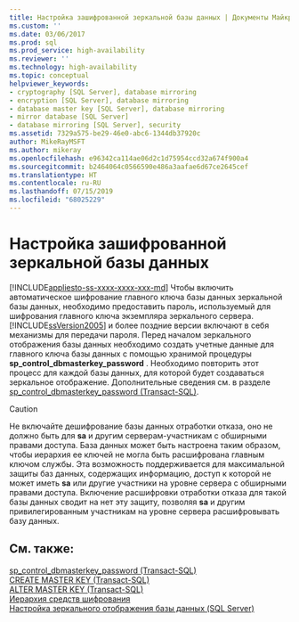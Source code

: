 ```yaml
---
title: Настройка зашифрованной зеркальной базы данных | Документы Майкрософт
ms.custom: ''
ms.date: 03/06/2017
ms.prod: sql
ms.prod_service: high-availability
ms.reviewer: ''
ms.technology: high-availability
ms.topic: conceptual
helpviewer_keywords:
- cryptography [SQL Server], database mirroring
- encryption [SQL Server], database mirroring
- database master key [SQL Server], database mirroring
- mirror database [SQL Server]
- database mirroring [SQL Server], security
ms.assetid: 7329a575-be29-46e0-abc6-1344db37920c
author: MikeRayMSFT
ms.author: mikeray
ms.openlocfilehash: e96342ca114ae06d2c1d75954ccd32a674f900a4
ms.sourcegitcommit: b2464064c0566590e486a3aafae6d67ce2645cef
ms.translationtype: HT
ms.contentlocale: ru-RU
ms.lasthandoff: 07/15/2019
ms.locfileid: "68025229"
---
```

# <a name="set-up-an-encrypted-mirror-database"></a>Настройка зашифрованной зеркальной базы данных
[!INCLUDE[appliesto-ss-xxxx-xxxx-xxx-md](../../includes/appliesto-ss-xxxx-xxxx-xxx-md.md)]
  Чтобы включить автоматическое шифрование главного ключа базы данных зеркальной базы данных, необходимо предоставить пароль, используемый для шифрования главного ключа экземпляра зеркального сервера. [!INCLUDE[ssVersion2005](../../includes/ssversion2005-md.md)] и более поздние версии включают в себя механизмы для передачи пароля. Перед началом зеркального отображения базы данных необходимо создать учетные данные для главного ключа базы данных с помощью хранимой процедуры **sp_control_dbmasterkey_password** . Необходимо повторить этот процесс для каждой базы данных, для которой будет создаваться зеркальное отображение. Дополнительные сведения см. в разделе [sp_control_dbmasterkey_password (Transact-SQL)](../../relational-databases/system-stored-procedures/sp-control-dbmasterkey-password-transact-sql.md).  
  
> [!CAUTION]  
>  Не включайте дешифрование базы данных отработки отказа, оно не должно быть для **sa** и другим серверам-участникам с обширными правами доступа. База данных может быть настроена таким образом, чтобы иерархия ее ключей не могла быть расшифрована главным ключом службы. Эта возможность поддерживается для максимальной защиты баз данных, содержащих информацию, доступ к которой не может иметь **sa** или другие участники на уровне сервера с обширными правами доступа. Включение расшифровки отработки отказа для такой базы данных сводит на нет эту защиту, позволяя **sa** и другим привилегированным участникам на уровне сервера расшифровывать базу данных.  
  
## <a name="see-also"></a>См. также:  
 [sp_control_dbmasterkey_password (Transact-SQL)](../../relational-databases/system-stored-procedures/sp-control-dbmasterkey-password-transact-sql.md)   
 [CREATE MASTER KEY (Transact-SQL)](../../t-sql/statements/create-master-key-transact-sql.md)   
 [ALTER MASTER KEY (Transact-SQL)](../../t-sql/statements/alter-master-key-transact-sql.md)   
 [Иерархия средств шифрования](../../relational-databases/security/encryption/encryption-hierarchy.md)   
 [Настройка зеркального отображения базы данных (SQL Server)](../../database-engine/database-mirroring/setting-up-database-mirroring-sql-server.md)  
  
  

